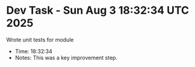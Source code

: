 # Dev Task - Sun Aug  3 18:32:34 UTC 2025
Wrote unit tests for module
- Time: 18:32:34
- Notes: This was a key improvement step.

